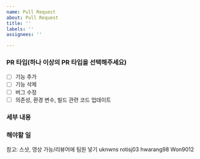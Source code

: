 ```yaml
---
name: Pull Request
about: Pull Request
title: ''
labels: ''
assignees: ''

---
```


### PR 타입(하나 이상의 PR 타입을 선택해주세요)
- [ ] 기능 추가
- [ ] 기능 삭제
- [ ] 버그 수정
- [ ] 의존성, 환경 변수, 빌드 관련 코드 업데이트

### 세부 내용

### 해야할 일

참고: 스샷, 영상 가능/리뷰어에 팀원 넣기
uknwns rotisj03 hwarang98 Won9012
